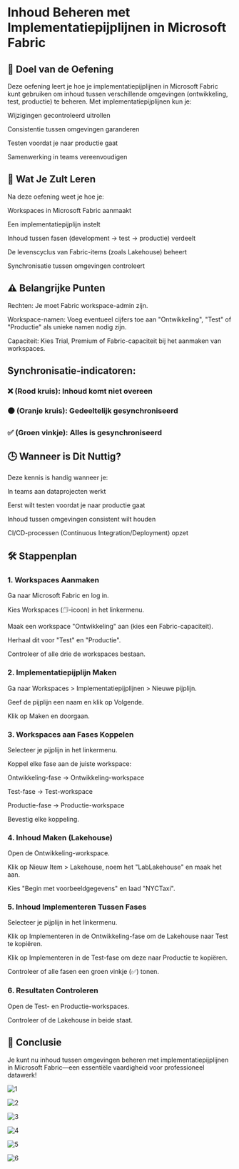 # Inhoud Beheren met Implementatiepijplijnen in Microsoft Fabric
## 📌 Doel van de Oefening
Deze oefening leert je hoe je implementatiepijplijnen in Microsoft Fabric kunt gebruiken om inhoud tussen verschillende omgevingen (ontwikkeling, test, productie) te beheren. Met implementatiepijplijnen kun je:

Wijzigingen gecontroleerd uitrollen

Consistentie tussen omgevingen garanderen

Testen voordat je naar productie gaat

Samenwerking in teams vereenvoudigen

## 🎯 Wat Je Zult Leren
Na deze oefening weet je hoe je:

Workspaces in Microsoft Fabric aanmaakt

Een implementatiepijplijn instelt

Inhoud tussen fasen (development → test → productie) verdeelt

De levenscyclus van Fabric-items (zoals Lakehouse) beheert

Synchronisatie tussen omgevingen controleert

## ⚠️ Belangrijke Punten
Rechten: Je moet Fabric workspace-admin zijn.

Workspace-namen: Voeg eventueel cijfers toe aan "Ontwikkeling", "Test" of "Productie" als unieke namen nodig zijn.

Capaciteit: Kies Trial, Premium of Fabric-capaciteit bij het aanmaken van workspaces.

## Synchronisatie-indicatoren:

### ❌ (Rood kruis): Inhoud komt niet overeen

### 🟠 (Oranje kruis): Gedeeltelijk gesynchroniseerd

### ✅ (Groen vinkje): Alles is gesynchroniseerd

## 🕒 Wanneer is Dit Nuttig?
Deze kennis is handig wanneer je:

In teams aan dataprojecten werkt

Eerst wilt testen voordat je naar productie gaat

Inhoud tussen omgevingen consistent wilt houden

CI/CD-processen (Continuous Integration/Deployment) opzet

## 🛠️ Stappenplan
### 1. Workspaces Aanmaken
Ga naar Microsoft Fabric en log in.

Kies Workspaces (🗇-icoon) in het linkermenu.

Maak een workspace "Ontwikkeling" aan (kies een Fabric-capaciteit).

Herhaal dit voor "Test" en "Productie".

Controleer of alle drie de workspaces bestaan.

### 2. Implementatiepijplijn Maken
Ga naar Workspaces > Implementatiepijplijnen > Nieuwe pijplijn.

Geef de pijplijn een naam en klik op Volgende.

Klik op Maken en doorgaan.

### 3. Workspaces aan Fases Koppelen
Selecteer je pijplijn in het linkermenu.

Koppel elke fase aan de juiste workspace:

Ontwikkeling-fase → Ontwikkeling-workspace

Test-fase → Test-workspace

Productie-fase → Productie-workspace

Bevestig elke koppeling.

### 4. Inhoud Maken (Lakehouse)
Open de Ontwikkeling-workspace.

Klik op Nieuw Item > Lakehouse, noem het "LabLakehouse" en maak het aan.

Kies "Begin met voorbeeldgegevens" en laad "NYCTaxi".

### 5. Inhoud Implementeren Tussen Fases
Selecteer je pijplijn in het linkermenu.

Klik op Implementeren in de Ontwikkeling-fase om de Lakehouse naar Test te kopiëren.

Klik op Implementeren in de Test-fase om deze naar Productie te kopiëren.

Controleer of alle fasen een groen vinkje (✅) tonen.

### 6. Resultaten Controleren
Open de Test- en Productie-workspaces.

Controleer of de Lakehouse in beide staat.

## 🏁 Conclusie
Je kunt nu inhoud tussen omgevingen beheren met implementatiepijplijnen in Microsoft Fabric—een essentiële vaardigheid voor professioneel datawerk!


![1](./images/1.png)

![2](./images/2.png)

![3](./images/3.png)

![4](./images/4.png)

![5](./images/5.png)

![6](./images/6.png)